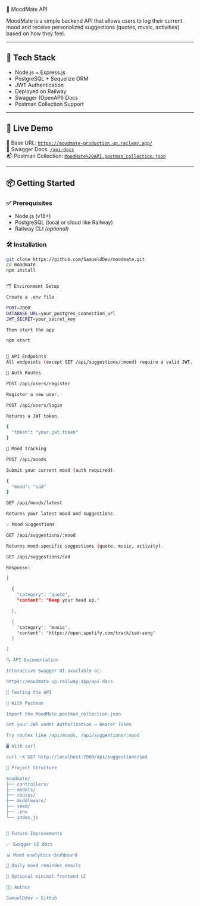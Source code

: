 🧠 MoodMate API

MoodMate is a simple backend API that allows users to log their current mood and receive personalized suggestions (quotes, music, activities) based on how they feel.

---

## 🔧 Tech Stack

- Node.js + Express.js
- PostgreSQL + Sequelize ORM
- JWT Authentication
- Deployed on Railway
- Swagger (OpenAPI) Docs
- Postman Collection Support

---

## 🚀 Live Demo

📡 Base URL: [`https://moodmate-production.up.railway.app/`](https://moodmate-production.up.railway.app/)  
📘 Swagger Docs: [`/api-docs`](https://moodmate-production.up.railway.app/api-docs)  
📬 Postman Collection: [`MoodMate%20API.postman_collection.json`](./MoodMate%20API.postman_collection.json)

---

## 📦 Getting Started

### ✅ Prerequisites

- Node.js (v18+)
- PostgreSQL (local or cloud like Railway)
- Railway CLI *(optional)*

### 🛠 Installation

```bash
git clone https://github.com/SamueldDev/moodmate.git
cd moodmate
npm install


🗂 Environment Setup

Create a .env file

PORT=7000
DATABASE_URL=your_postgres_connection_url
JWT_SECRET=your_secret_key

Then start the app

npm start


📮 API Endpoints
All endpoints (except GET /api/suggestions/:mood) require a valid JWT.

🔐 Auth Routes

POST /api/users/register

Register a new user.

POST /api/users/login

Returns a JWT token.

{
  "token": "your.jwt.token"
}

🧘 Mood Tracking

POST /api/moods

Submit your current mood (auth required).

{
  "mood": "sad"
}

GET /api/moods/latest

Returns your latest mood and suggestions.

💡 Mood Suggestions

GET /api/suggestions/:mood

Returns mood-specific suggestions (quote, music, activity).

GET /api/suggestions/sad

Response:

[

  {
    "category": "quote",
    "content": "Keep your head up."

  },

  {
    "category": "music",
    "content": "https://open.spotify.com/track/sad-song"
  }

]

🔍 API Documentation

Interactive Swagger UI available at:

https://moodmate.up.railway.app/api-docs

🧪 Testing the API

🧰 With Postman

Import the MoodMate.postman_collection.json

Set your JWT under Authorization → Bearer Token

Try routes like /api/moods, /api/suggestions/:mood

🖥 With curl

curl -X GET http://localhost:7000/api/suggestions/sad

📁 Project Structure

moodmate/
├── controllers/
├── models/
├── routes/
├── middleware/
├── seed/
├── .env
└── index.js


📌 Future Improvements

✅ Swagger UI docs

📊 Mood analytics dashboard

📅 Daily mood reminder emails

📱 Optional minimal frontend UI

👨‍💻 Author

SamuelDdev – GitHub
